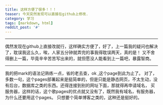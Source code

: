 ```yaml
---                                                                                         
title: 这样方便了很多！！！                                                                             
teaser: 今天突然发现可以直接在github上修改.                       
category: 学习                                                                           
tags: [markdown, html]                                                            
reddit_post: '#'                                                                            
---   
```

------------
偶然发现在github上直接改就行，这样确实方便了，好了，上一篇我的疑问也解决了，耽误我这么久，唉，人家五分钟就弄完的事我得耽误两天，真的是！
又不舍得删上一篇，毕竟辛辛苦苦写出来的，就但愿没人能看到上一篇吧，暴露智商。

-------------
   我的把mark的语法记熟练一点，省的老去查，ok ,这个page到此为止了。
   对了，多数一句，这个pages部署起来是挺简单的，但是只能是静态网页，不太生动，没有后台，数据库之类的东西。还得连接到别的网址下面，那就得再申请域名，
买服务器，这样的话，这个歌pages的优点就又没有了，既然我有域名，有服务器，为什么还要用这个pages。
   只想要个简单博客之类的，这种还是挺好的。
